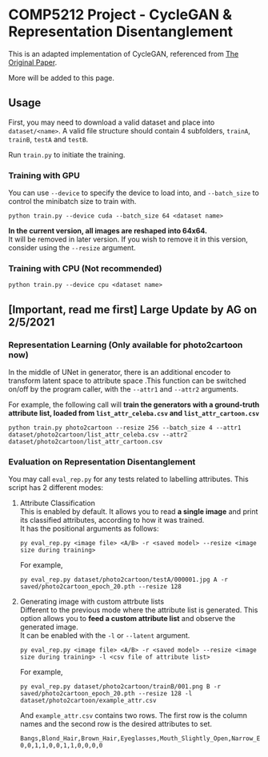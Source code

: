 # COMP5212 Project - CycleGAN & Representation Disentanglement

This is an adapted implementation of CycleGAN, referenced from [The Original Paper](https://github.com/junyanz/pytorch-CycleGAN-and-pix2pix).

More will be added to this page.

## Usage

First, you may need to download a valid dataset and place into `dataset/<name>`. A valid file structure should contain 4 subfolders, `trainA`, `trainB`, `testA` and `testB`.


Run `train.py` to initiate the training.

### Training with GPU
You can use `--device` to specify the device to load into, and `--batch_size` to control the minibatch size to train with.
```
python train.py --device cuda --batch_size 64 <dataset name> 
```

**<span color='red'>In the current version, all images are reshaped into 64x64.</span>** \
It will be removed in later version. If you wish to remove it in this version, consider using the `--resize` argument.


### Training with CPU (Not recommended)
```
python train.py --device cpu <dataset name> 
```

## [Important, read me first] Large Update by AG on 2/5/2021

### Representation Learning (Only available for photo2cartoon now)
In the middle of UNet in generator, there is an additional encoder to transform latent space to attribute space .This function can be switched on/off by the program caller, with the `--attr1` and `--attr2` arguments.

For example, the following call will **train the generators with a ground-truth attribute list, loaded from `list_attr_celeba.csv` and `list_attr_cartoon.csv`**
```
python train.py photo2cartoon --resize 256 --batch_size 4 --attr1 dataset/photo2cartoon/list_attr_celeba.csv --attr2 dataset/photo2cartoon/list_attr_cartoon.csv
```

### Evaluation on Representation Disentanglement
You may call `eval_rep.py` for any tests related to labelling attributes. This script has 2 different modes:

1. Attribute Classification \
   This is enabled by default. It allows you to read **a single image** and print its classified attributes, according to how it was trained. \
   It has the positional arguments as follows:
   ```
   py eval_rep.py <image file> <A/B> -r <saved model> --resize <image size during training>
   ```
   
   For example,
   ```
   py eval_rep.py dataset/photo2cartoon/testA/000001.jpg A -r saved/photo2cartoon_epoch_20.pth --resize 128
   ```
   
2. Generating image with custom attrbute lists \
   Different to the previous mode where the attribute list is generated. This option allows you to **feed a custom attribute list** and observe the generated image. \
   It can be enabled with the `-l` or `--latent` argument.
   ```
   py eval_rep.py <image file> <A/B> -r <saved model> --resize <image size during training> -l <csv file of attribute list>
   ```
   For example,

   ```
   py eval_rep.py dataset/photo2cartoon/trainB/001.png B -r saved/photo2cartoon_epoch_20.pth --resize 128 -l dataset/photo2cartoon/example_attr.csv
   ```
   And `example_attr.csv` contains two rows. The first row is the column names and the second row is the desired attributes to set.
   ```
   Bangs,Blond_Hair,Brown_Hair,Eyeglasses,Mouth_Slightly_Open,Narrow_Eyes,Smiling,Straight_Hair,Wavy_Hair,Wearing_Earrings,Wearing_Hat,Wearing_Necklace
   0,0,1,1,0,0,1,1,0,0,0,0
   ```